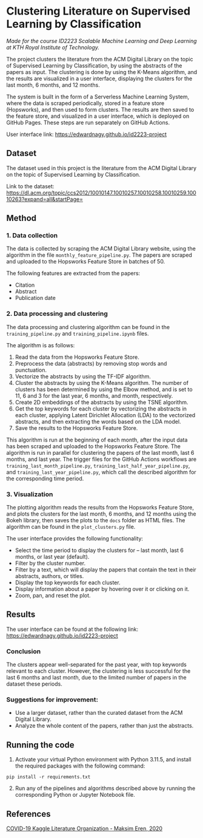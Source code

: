 # Clustering Literature on Supervised Learning by Classification

*Made for the course ID2223 Scalable Machine Learning and Deep Learning at KTH Royal Institute of Technology.*

The project clusters the literature from the ACM Digital Library on the topic of Supervised Learning by Classification, by using the abstracts of the papers as input. The clustering is done by using the K-Means algorithm, and the results are visualized in a user interface, displaying the clusters for the last month, 6 months, and 12 months.

The system is built in the form of a Serverless Machine Learning System, where the data is scraped periodically, stored in a feature store (Hopsworks), and then used to form clusters. The results are then saved to the feature store, and visualized in a user interface, which is deployed on GitHub Pages. These steps are run separately on GitHub Actions.

User interface link: https://edwardnagy.github.io/id2223-project

## Dataset

The dataset used in this project is the literature from the ACM Digital Library on the topic of Supervised Learning by Classification. 

Link to the dataset: https://dl.acm.org/topic/ccs2012/10010147.10010257.10010258.10010259.10010263?expand=all&startPage=

## Method

### 1. Data collection

The data is collected by scraping the ACM Digital Library website, using the algorithm in the file `monthly_feature_pipeline.py`. The papers are scraped and uploaded to the Hopsworks Feature Store in batches of 50.

The following features are extracted from the papers:
* Citation
* Abstract
* Publication date

### 2. Data processing and clustering

The data processing and clustering algorithm can be found in the `training_pipeline.py` and `training_pipeline.ipynb` files. 

The algorithm is as follows:
1. Read the data from the Hopsworks Feature Store.
2. Preprocess the data (abstracts) by removing stop words and punctuation.
3. Vectorize the abstracts by using the TF-IDF algorithm.
4. Cluster the abstracts by using the K-Means algorithm. The number of clusters has been determined by using the Elbow method, and is set to 11, 6 and 3 for the last year, 6 months, and month, respectively.
5. Create 2D embeddings of the abstracts by using the TSNE algorithm.
6. Get the top keywords for each cluster by vectorizing the abstracts in each cluster, applying Latent Dirichlet Allocation (LDA) to the vectorized abstracts, and then extracting the words based on the LDA model.
7. Save the results to the Hopsworks Feature Store.


This algorithm is run at the beginning of each month, after the input data has been scraped and uploaded to the Hopsworks Feature Store. The algorithm is run in parallel for clustering the papers of the last month, last 6 months, and last year. The trigger files for the GitHub Actions workflows are `training_last_month_pipeline.py`, `training_last_half_year_pipeline.py`, and `training_last_year_pipeline.py`, which call the described algorithm for the corresponding time period.

### 3. Visualization

The plotting algorithm reads the results from the Hopsworks Feature Store, and plots the clusters for the last month, 6 months, and 12 months using the Bokeh library, then saves the plots to the `docs` folder as HTML files.
The algorithm can be found in the `plot_clusters.py` file.

The user interface provides the following functionality:
* Select the time period to display the clusters for – last month, last 6 months, or last year (default).
* Filter by the cluster number.
* Filter by a text, which will display the papers that contain the text in their abstracts, authors, or titles.
* Display the top keywords for each cluster.
* Display information about a paper by hovering over it or clicking on it.
* Zoom, pan, and reset the plot.


## Results

The user interface can be found at the following link: https://edwardnagy.github.io/id2223-project

### Conclusion
The clusters appear well-separated for the past year, with top keywords relevant to each cluster. However, the clustering is less successful for the last 6 months and last month, due to the limited number of papers in the dataset these periods.

### Suggestions for improvement:
* Use a larger dataset, rather than the curated dataset from the ACM Digital Library.
* Analyze the whole content of the papers, rather than just the abstracts.

## Running the code

1. Activate your virtual Python environment with Python 3.11.5, and install the required packages with the following command:

```
pip install -r requirements.txt
```

2. Run any of the pipelines and algorithms described above by running the corresponding Python or Jupyter Notebook file.

## References

[COVID-19 Kaggle Literature Organization - Maksim Eren, 2020](https://www.maksimeren.com/publication/eren_doceng2021/)

